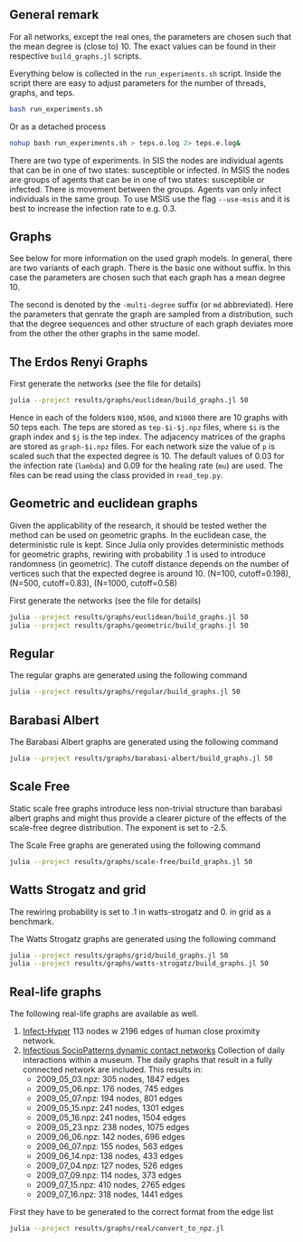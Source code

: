 ## General remark

For all networks, except the real ones, the parameters are chosen such that the mean degree is (close to) 10.
The exact values can be found in their respective `build_graphs.jl` scripts.

Everything below is collected in the `run_experiments.sh` script.
Inside the script there are easy to adjust parameters for the number of threads, graphs, and teps.
```bash
bash run_experiments.sh
```
Or as a detached process
```bash
nohup bash run_experiments.sh > teps.o.log 2> teps.e.log&
```

There are two type of experiments. In SIS the nodes are individual agents that can be in one of two states: susceptible or infected.
In MSIS the nodes are groups of agents that can be in one of two states: susceptible or infected.
There is movement between the groups.
Agents van only infect individuals in the same group.
To use MSIS use the flag `--use-msis` and it is best to increase the infection rate to e.g. 0.3.

## Graphs

See below for more information on the used graph models.
In general, there are two variants of each graph.
There is the basic one without suffix.
In this case the parameters are chosen such that each graph has a mean degree 10.

The second is denoted by the `-multi-degree` suffix (or `md` abbreviated).
Here the parameters that genrate the graph are sampled from a distribution, such that the degree sequences and other structure of each graph deviates more from the other the other graphs in the same model.

## The Erdos Renyi Graphs

First generate the networks (see the file for details)
```bash
julia --project results/graphs/euclidean/build_graphs.jl 50
```

Hence in each of the folders `N100`, `N500`, and `N1000` there are 10 graphs with 50 teps each.
The teps are stored as `tep-$i-$j.npz` files, where `$i` is the graph index and `$j` is the tep index.
The adjacency matrices of the graphs are stored as `graph-$i.npz` files.
For each network size the value of `p` is scaled such that the expected degree is 10.
The default values of 0.03 for the infection rate (`lambda`) and 0.09 for the healing rate (`mu`) are used.
The files can be read using the class provided in `read_tep.py`.

## Geometric and euclidean graphs

Given the applicability of the research, it should be tested wether the method can be used on geometric graphs.
In the euclidean case, the deterministic rule is kept.
Since Julia only provides deterministic methods for geometric graphs, rewiring with probability .1 is used to introduce randomness (in geometric).
The cutoff distance depends on the number of vertices such that the expected degree is around 10.
(N=100, cutoff=0.198), (N=500, cutoff=0.83), (N=1000, cutoff=0.58)

First generate the networks (see the file for details)
```bash
julia --project results/graphs/euclidean/build_graphs.jl 50
julia --project results/graphs/geometric/build_graphs.jl 50
```

## Regular

The regular graphs are generated using the following command
```bash
julia --project results/graphs/regular/build_graphs.jl 50
```

## Barabasi Albert

The Barabasi Albert graphs are generated using the following command
```bash
julia --project results/graphs/barabasi-albert/build_graphs.jl 50
```

## Scale Free

Static scale free graphs introduce less non-trivial structure than barabasi albert graphs and might thus provide a
clearer picture of the effects of the scale-free degree distribution.
The exponent is set to -2.5.

The Scale Free graphs are generated using the following command
```bash
julia --project results/graphs/scale-free/build_graphs.jl 50
```

## Watts Strogatz and grid

The rewiring probability is set to .1 in watts-strogatz and 0. in grid as a benchmark.

The Watts Strogatz graphs are generated using the following command
```bash
julia --project results/graphs/grid/build_graphs.jl 50
julia --project results/graphs/watts-strogatz/build_graphs.jl 50
```

## Real-life graphs

The following real-life graphs are available as well.

1. [Infect-Hyper](https://networkrepository.com/infect-hyper.php) 113 nodes w 2196 edges of human close proximity network.
2. [Infectious SocioPatterns dynamic contact networks](http://www.sociopatterns.org/datasets/infectious-sociopatterns-dynamic-contact-networks/) Collection of daily interactions within a museum. The daily graphs that result in a fully connected network are included. This results in:
    * 2009_05_03.npz: 305 nodes, 1847 edges
    * 2009_05_06.npz: 176 nodes, 745 edges
    * 2009_05_07.npz: 194 nodes, 801 edges
    * 2009_05_15.npz: 241 nodes, 1301 edges
    * 2009_05_16.npz: 241 nodes, 1504 edges
    * 2009_05_23.npz: 238 nodes, 1075 edges
    * 2009_06_06.npz: 142 nodes, 696 edges
    * 2009_06_07.npz: 155 nodes, 563 edges
    * 2009_06_14.npz: 138 nodes, 433 edges
    * 2009_07_04.npz: 127 nodes, 526 edges
    * 2009_07_09.npz: 114 nodes, 373 edges
    * 2009_07_15.npz: 410 nodes, 2765 edges
    * 2009_07_16.npz: 318 nodes, 1441 edges

First they have to be generated to the correct format from the edge list
```bash
julia --project results/graphs/real/convert_to_npz.jl
```
